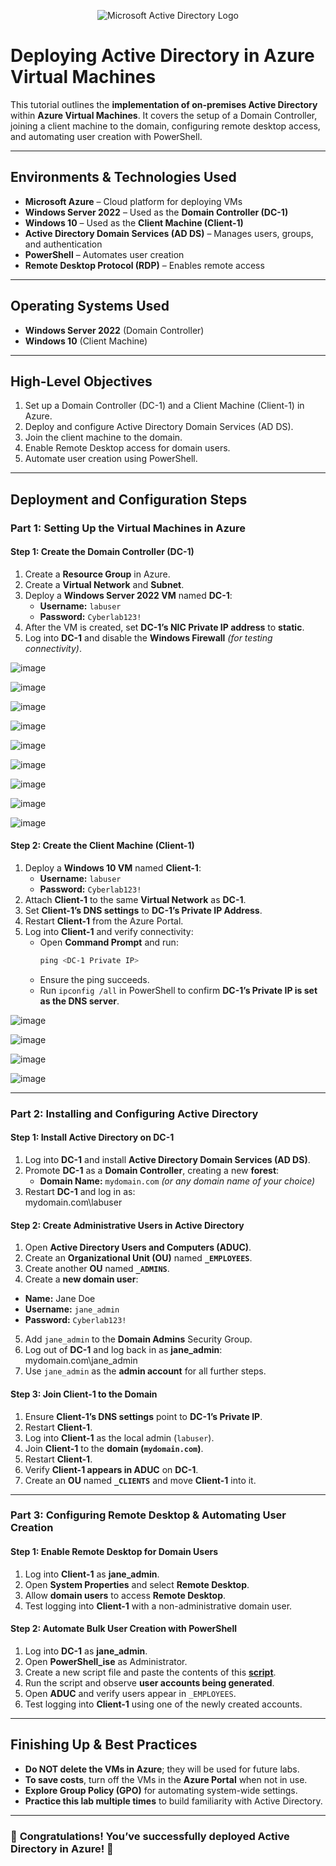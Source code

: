 <p align="center">
<img src="https://i.imgur.com/pU5A58S.png" alt="Microsoft Active Directory Logo"/>
</p>

# Deploying Active Directory in Azure Virtual Machines  

This tutorial outlines the **implementation of on-premises Active Directory** within **Azure Virtual Machines**. It covers the setup of a Domain Controller, joining a client machine to the domain, configuring remote desktop access, and automating user creation with PowerShell.  

---

## Environments & Technologies Used  
- **Microsoft Azure** – Cloud platform for deploying VMs  
- **Windows Server 2022** – Used as the **Domain Controller (DC-1)**  
- **Windows 10** – Used as the **Client Machine (Client-1)**  
- **Active Directory Domain Services (AD DS)** – Manages users, groups, and authentication  
- **PowerShell** – Automates user creation  
- **Remote Desktop Protocol (RDP)** – Enables remote access  

---

## Operating Systems Used  
- **Windows Server 2022** (Domain Controller)  
- **Windows 10** (Client Machine)  

---

## High-Level Objectives  
1. Set up a Domain Controller (DC-1) and a Client Machine (Client-1) in Azure.  
2. Deploy and configure Active Directory Domain Services (AD DS).  
3. Join the client machine to the domain.  
4. Enable Remote Desktop access for domain users.  
5. Automate user creation using PowerShell.  

---

## Deployment and Configuration Steps  

### **Part 1: Setting Up the Virtual Machines in Azure**  

#### **Step 1: Create the Domain Controller (DC-1)**  
1. Create a **Resource Group** in Azure.  
2. Create a **Virtual Network** and **Subnet**.  
3. Deploy a **Windows Server 2022 VM** named **DC-1**:  
   - **Username:** `labuser`  
   - **Password:** `Cyberlab123!`  
4. After the VM is created, set **DC-1’s NIC Private IP address** to **static**.  
5. Log into **DC-1** and disable the **Windows Firewall** *(for testing connectivity)*.  

![image](https://github.com/user-attachments/assets/93cc2566-a5b9-416b-9a76-4ee392d204d9)

![image](https://github.com/user-attachments/assets/eb567bee-5910-4a77-a501-d6a09aa2f425)

![image](https://github.com/user-attachments/assets/0f3197d0-2f88-49f1-9ba8-f5ba989fb8a5)

![image](https://github.com/user-attachments/assets/d1a513cf-2986-4071-9a04-32c16e52285f)

![image](https://github.com/user-attachments/assets/b4e3c750-e29f-4871-9172-5ebe76d77e90)

![image](https://github.com/user-attachments/assets/4ce8c5b5-1662-447d-b015-5809e37ddb81)

![image](https://github.com/user-attachments/assets/6d60f02c-5cb3-4a00-8922-cb94bf75df17)

![image](https://github.com/user-attachments/assets/5d481ecb-468a-4da0-aff7-847a3acf46e7)

![image](https://github.com/user-attachments/assets/f820d694-f49e-4915-8f95-bac0d06b6c09)


#### **Step 2: Create the Client Machine (Client-1)**  
1. Deploy a **Windows 10 VM** named **Client-1**:  
   - **Username:** `labuser`  
   - **Password:** `Cyberlab123!`  
2. Attach **Client-1** to the same **Virtual Network** as **DC-1**.  
3. Set **Client-1’s DNS settings** to **DC-1’s Private IP Address**.  
4. Restart **Client-1** from the Azure Portal.  
5. Log into **Client-1** and verify connectivity:  
   - Open **Command Prompt** and run:  
     ```powershell
     ping <DC-1 Private IP>
     ```  
   - Ensure the ping succeeds.  
   - Run `ipconfig /all` in PowerShell to confirm **DC-1’s Private IP is set as the DNS server**.  

![image](https://github.com/user-attachments/assets/fa19312e-add4-457e-af38-17f62710ce27)

![image](https://github.com/user-attachments/assets/ea8638e5-dfdb-4714-beec-6a7ccaf956ce)

![image](https://github.com/user-attachments/assets/04141940-6302-4723-8588-f426ab38b6bf)

![image](https://github.com/user-attachments/assets/78a8413d-b363-4f91-9fdd-7192100359e8)





---

### **Part 2: Installing and Configuring Active Directory**  

#### **Step 1: Install Active Directory on DC-1**  
1. Log into **DC-1** and install **Active Directory Domain Services (AD DS)**.  
2. Promote **DC-1** as a **Domain Controller**, creating a new **forest**:  
   - **Domain Name:** `mydomain.com` *(or any domain name of your choice)*  
3. Restart **DC-1** and log in as:  
mydomain.com\labuser



#### **Step 2: Create Administrative Users in Active Directory**  
1. Open **Active Directory Users and Computers (ADUC)**. 
2. Create an **Organizational Unit (OU)** named **`_EMPLOYEES`**.  
3. Create another **OU** named **`_ADMINS`**.  
4. Create a **new domain user**:  
- **Name:** Jane Doe  
- **Username:** `jane_admin`  
- **Password:** `Cyberlab123!`  
5. Add `jane_admin` to the **Domain Admins** Security Group.  
6. Log out of **DC-1** and log back in as **jane_admin**:  
mydomain.com\jane_admin
7. Use `jane_admin` as the **admin account** for all further steps.  




#### **Step 3: Join Client-1 to the Domain**  
1. Ensure **Client-1’s DNS settings** point to **DC-1’s Private IP**.  
2. Restart **Client-1**.  
3. Log into **Client-1** as the local admin (`labuser`).  
4. Join **Client-1** to the **domain (`mydomain.com`)**.  
5. Restart **Client-1**.  
6. Verify **Client-1 appears in ADUC** on **DC-1**.  
7. Create an **OU** named **`_CLIENTS`** and move **Client-1** into it.  



---

### **Part 3: Configuring Remote Desktop & Automating User Creation**  

#### **Step 1: Enable Remote Desktop for Domain Users**  
1. Log into **Client-1** as **jane_admin**.  
2. Open **System Properties** and select **Remote Desktop**.  
3. Allow **domain users** to access **Remote Desktop**.  
4. Test logging into **Client-1** with a non-administrative domain user.  



#### **Step 2: Automate Bulk User Creation with PowerShell**  
1. Log into **DC-1** as **jane_admin**.  
2. Open **PowerShell_ise** as Administrator.  
3. Create a new script file and paste the contents of this [**script**](https://github.com/joshmadakor1/AD_PS/blob/master/Generate-Names-Create-Users.ps1).  
4. Run the script and observe **user accounts being generated**.  
5. Open **ADUC** and verify users appear in `_EMPLOYEES`.  
6. Test logging into **Client-1** using one of the newly created accounts.  


---

## **Finishing Up & Best Practices**  
- **Do NOT delete the VMs in Azure**; they will be used for future labs.  
- **To save costs**, turn off the VMs in the **Azure Portal** when not in use.  
- **Explore Group Policy (GPO)** for automating system-wide settings.  
- **Practice this lab multiple times** to build familiarity with Active Directory.  

---

### 🎉 **Congratulations! You’ve successfully deployed Active Directory in Azure!** 🎉

